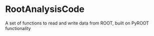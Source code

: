 # RootAnalysisCode
A set of functions to read and write data from ROOT, built on PyROOT functionality
